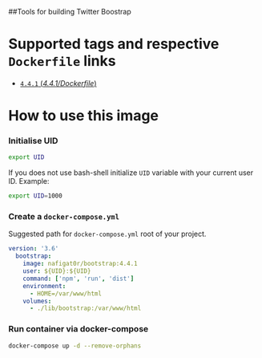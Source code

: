 ##Tools for building Twitter Boostrap

# Supported tags and respective `Dockerfile` links
-	[`4.4.1` (*4.4.1/Dockerfile*)](https://github.com/nafigator/docker-library/blob/master/bootstrap/4.4.1/Dockerfile)

# How to use this image
### Initialise UID
```bash
export UID
```
If you does not use bash-shell initialize `UID` variable with your current user ID. Example:
```bash
export UID=1000
```

### Create a `docker-compose.yml`

Suggested path for `docker-compose.yml` root of your project.
```yaml
version: '3.6'
  bootstrap:
    image: nafigat0r/bootstrap:4.4.1
    user: ${UID}:${UID}
    command: ['npm', 'run', 'dist']
    environment:
      - HOME=/var/www/html
    volumes:
      - ./lib/bootstrap:/var/www/html
```
### Run container via docker-compose
```bash
docker-compose up -d --remove-orphans
```
